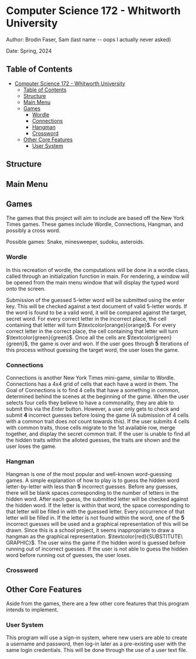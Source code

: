 # Computer Science 172 - Whitworth University
Author: Brodin Faser, Sam (last name -- oops I actually never asked)

Date: Spring, 2024 

## Table of Contents

- [Computer Science 172 - Whitworth University](#computer-science-172---whitworth-university)
  - [Table of Contents](#table-of-contents)
  - [Structure](#structure)
  - [Main Menu](#main-menu)
  - [Games](#games)
    - [Wordle](#wordle)
    - [Connections](#connections)
    - [Hangman](#hangman)
    - [Crossword](#crossword)
  - [Other Core Features](#other-core-features)
    - [User System](#user-system)

## Structure

## Main Menu

## Games
The games that this project will aim to include are based off the New York Times games. 
These games include Wordle, Connections, Hangman, and possibly a cross word.

Possible games: Snake, minesweeper, sudoku, asteroids.

### Wordle
In this recreation of wordle, the computations will be done in a wordle class, called through an initialization function in main. 
For rendering, a window will be opened from the main menu window that will display the typed word onto the screen. 

Submission of the guessed 5-letter word will be submitted using the enter key.
This will be checked against a text document of valid 5-letter words. If the word is found to be a valid word, it will be compared against the target, secret word.
For every correct letter in the incorrect place, the cell containing that letter will turn $\textcolor{orange}{orange}$.
For every correct letter in the correct place, the cell containing that letter will turn $\textcolor{green}{green}$. 
Once all the cells are $\textcolor{green}{green}$, the game is over and won. 
If the user goes through **5** iterations of this process without guessing the target word, the user loses the game.

### Connections
Connections is another New York Times mini-game, similar to Wordle.
Connections has a 4x4 grid of cells that each have a word in them.
The Goal of Connections is to find 4 cells that have a something in common, determined behind the scenes at the beginning of the game. 
When the user selects four cells they believe to have a commonality, they are able to submit this via the *Enter* button.
However, a user only gets to check and submit **4** incorrect guesses before losing the game
(A submission of 4 cells with a common trait does *not* count towards this).
If the user submits 4 cells with common traits, those cells migrate to the 1st available row, merge together, and display the secret common trait.
If the user is unable to find all the hidden traits within the alloted guesses, the traits are shown and the user loses the game.

### Hangman
Hangman is one of the most popular and well-known word-guessing games.
A simple explanation of how to play is to guess the hidden word letter-by-letter with less than **5** incorrect guesses.
Before any guesses, there will be blank spaces corresponding to the number of letters in the hidden word.
After each guess, the submitted letter will be checked against the hidden word.
If the letter is within that word, the space corresponding to that letter will be filled in with the guessed letter. 
Every occurrence of that letter will be filled in.
If the letter is not found within the word, one of the **5** incorrect guesses will be used and a graphical representation of this will be drawn. 
Since this is a school project, it seems inappropriate to draw a hangman as the graphical representation.
$\textcolor{red}{SUBSTITUTE\ GRAPHIC}$.
The user wins the game if the hidden word is guessed before running out of incorrect guesses. 
If the user is not able to guess the hidden word before running out of guesses, the user loses.

### Crossword

## Other Core Features

Aside from the games, there are a few other core features that this program intends to implement. 

### User System

This program will use a sign-in system, where new users are able to create a username and password, then log-in later as a pre-existing user with the same login credentials.
This will be done through the use of a user text file. 